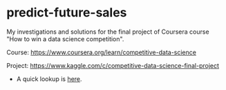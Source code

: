 # predict-future-sales
My investigations and solutions for the final project of Coursera course "How to win a data science competition".

Course: https://www.coursera.org/learn/competitive-data-science

Project: https://www.kaggle.com/c/competitive-data-science-final-project

* A quick lookup is [here](https://github.com/msatlihan/predict-future-sales/blob/master/000-quick-lookup.ipynb).
